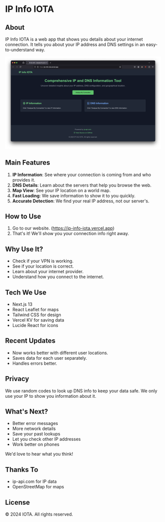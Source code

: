 # IP Info IOTA

## About

IP Info IOTA is a web app that shows you details about your internet connection. It tells you about your IP address and DNS settings in an easy-to-understand way.

![Screenshot](ss.png)

## Main Features

1. **IP Information**: See where your connection is coming from and who provides it.
2. **DNS Details**: Learn about the servers that help you browse the web.
3. **Map View**: See your IP location on a world map.
4. **Fast Loading**: We save information to show it to you quickly.
5. **Accurate Detection**: We find your real IP address, not our server's.

## How to Use

1. Go to our website. (https://ip-info-iota.vercel.app)
2. That's it! We'll show you your connection info right away.

## Why Use It?

- Check if your VPN is working.
- See if your location is correct.
- Learn about your internet provider.
- Understand how you connect to the internet.

## Tech We Use

- Next.js 13
- React Leaflet for maps
- Tailwind CSS for design
- Vercel KV for saving data
- Lucide React for icons

## Recent Updates

- Now works better with different user locations.
- Saves data for each user separately.
- Handles errors better.

## Privacy

We use random codes to look up DNS info to keep your data safe. We only use your IP to show you information about it.

## What's Next?

- Better error messages
- More network details
- Save your past lookups
- Let you check other IP addresses
- Work better on phones

We'd love to hear what you think!

## Thanks To

- ip-api.com for IP data
- OpenStreetMap for maps

## License

© 2024 IOTA. All rights reserved.
